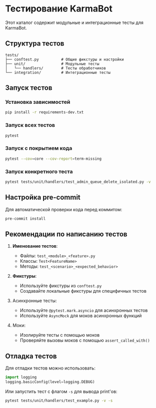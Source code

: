 # Тестирование KarmaBot

Этот каталог содержит модульные и интеграционные тесты для KarmaBot.

## Структура тестов

```
tests/
├── conftest.py          # Общие фикстуры и настройки
├── unit/                # Модульные тесты
│   └── handlers/        # Тесты обработчиков
└── integration/         # Интеграционные тесты
```

## Запуск тестов

### Установка зависимостей

```bash
pip install -r requirements-dev.txt
```

### Запуск всех тестов

```bash
pytest
```

### Запуск с покрытием кода

```bash
pytest --cov=core --cov-report=term-missing
```

### Запуск конкретного теста

```bash
pytest tests/unit/handlers/test_admin_queue_delete_isolated.py -v
```

## Настройка pre-commit

Для автоматической проверки кода перед коммитом:

```bash
pre-commit install
```

## Рекомендации по написанию тестов

1. **Именование тестов**:
   - Файлы: `test_<module>_<feature>.py`
   - Классы: `Test<FeatureName>`
   - Методы: `test_<scenario>_<expected_behavior>`

2. **Фикстуры**:
   - Используйте фикстуры из `conftest.py`
   - Создавайте локальные фикстуры для специфичных тестов

3. Асинхронные тесты:
   - Используйте `@pytest.mark.asyncio` для асинхронных тестов
   - Используйте `AsyncMock` для моков асинхронных функций

4. Моки:
   - Изолируйте тесты с помощью моков
   - Проверяйте вызовы моков с помощью `assert_called_with()`

## Отладка тестов

Для отладки тестов можно использовать:

```python
import logging
logging.basicConfig(level=logging.DEBUG)
```

Или запустить тест с флагом `-s` для вывода print'ов:

```bash
pytest tests/unit/handlers/test_example.py -v -s
```
